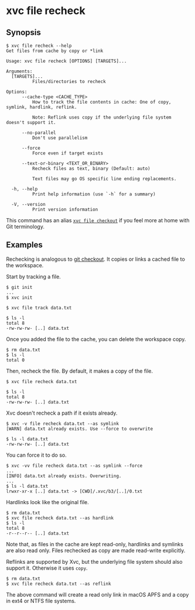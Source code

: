 # xvc file recheck

## Synopsis

```console
$ xvc file recheck --help
Get files from cache by copy or *link

Usage: xvc file recheck [OPTIONS] [TARGETS]...

Arguments:
  [TARGETS]...
          Files/directories to recheck

Options:
      --cache-type <CACHE_TYPE>
          How to track the file contents in cache: One of copy, symlink, hardlink, reflink.
          
          Note: Reflink uses copy if the underlying file system doesn't support it.

      --no-parallel
          Don't use parallelism

      --force
          Force even if target exists

      --text-or-binary <TEXT_OR_BINARY>
          Recheck files as text, binary (Default: auto)
          
          Text files may go OS specific line ending replacements.

  -h, --help
          Print help information (use `-h` for a summary)

  -V, --version
          Print version information

```


This command has an alias [`xvc file checkout`](/ref/xvc-file-checkout.md) if you feel more at home with Git terminology.

## Examples

Rechecking is analogous to [git checkout](https://git-scm.com/docs/git-checkout). 
It copies or links a cached file to the workspace. 


Start by tracking a file. 

```console
$ git init
...
$ xvc init

$ xvc file track data.txt

$ ls -l
total 8
-rw-rw-rw- [..] data.txt

```

Once you added the file to the cache, you can delete the workspace copy.


```console
$ rm data.txt
$ ls -l
total 0

```

Then, recheck the file. By default, it makes a copy of the file.

```console
$ xvc file recheck data.txt

$ ls -l
total 8
-rw-rw-rw- [..] data.txt

```

Xvc doesn't recheck a path if it exists already.

```console
$ xvc -v file recheck data.txt --as symlink
[WARN] data.txt already exists. Use --force to overwrite

$ ls -l data.txt
-rw-rw-rw- [..] data.txt

```

You can force it to do so.

```console
$ xvc -vv file recheck data.txt --as symlink --force
...
[INFO] data.txt already exists. Overwriting.
...
$ ls -l data.txt
lrwxr-xr-x [..] data.txt -> [CWD]/.xvc/b3/[..]/0.txt

```

Hardlinks look like the original file. 

```console
$ rm data.txt
$ xvc file recheck data.txt --as hardlink
$ ls -l
total 8
-r--r--r-- [..] data.txt

```

Note that, as files in the cache are kept read-only, hardlinks and symlinks are also read only. Files rechecked as copy are made read-write explicitly.

Reflinks are supported by Xvc, but the underlying file system should also support it. 
Otherwise it uses `copy`. 

```console
$ rm data.txt
$ xvc file recheck data.txt --as reflink
```

The above command will create a read only link in macOS APFS and a copy in ext4 or NTFS file systems. 
